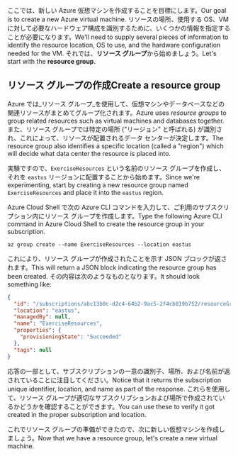 <span data-ttu-id="9a45e-101">ここでは、新しい Azure 仮想マシンを作成することを目標にします。</span><span class="sxs-lookup"><span data-stu-id="9a45e-101">Our goal is to create a new Azure virtual machine.</span></span> <span data-ttu-id="9a45e-102">リソースの場所、使用する OS、VM に対して必要なハードウェア構成を識別するために、いくつかの情報を指定することが必要になります。</span><span class="sxs-lookup"><span data-stu-id="9a45e-102">We'll need to supply several pieces of information to identify the resource location, OS to use, and the hardware configuration needed for the VM.</span></span> <span data-ttu-id="9a45e-103">それでは、**リソース グループ**から始めましょう。</span><span class="sxs-lookup"><span data-stu-id="9a45e-103">Let's start with the **resource group**.</span></span>

## <a name="create-a-resource-group"></a><span data-ttu-id="9a45e-104">リソース グループの作成</span><span class="sxs-lookup"><span data-stu-id="9a45e-104">Create a resource group</span></span>

<span data-ttu-id="9a45e-105">Azure では_リソース グループ_を使用して、仮想マシンやデータベースなどの関連リソースがまとめてグループ化されます。</span><span class="sxs-lookup"><span data-stu-id="9a45e-105">Azure uses _resource groups_ to group related resources such as virtual machines and databases together.</span></span> <span data-ttu-id="9a45e-106">また、リソース グループでは特定の場所 ("リージョン" と呼ばれる) が識別され、これによって、リソースが配置されるデータ センターが決定します。</span><span class="sxs-lookup"><span data-stu-id="9a45e-106">The resource group also identifies a specific location (called a "region") which will decide what data center the resource is placed into.</span></span>

<span data-ttu-id="9a45e-107">実験ですので、`ExerciseResources` という名前のリソース グループを作成し、それを `eastus` リージョンに配置することから始めます。</span><span class="sxs-lookup"><span data-stu-id="9a45e-107">Since we're experimenting, start by creating a new resource group named `ExerciseResources` and place it into the `eastus` region.</span></span>

<!-- TODO: replace with free ed-tier -->

<span data-ttu-id="9a45e-108">Azure Cloud Shell で次の Azure CLI コマンドを入力して、ご利用のサブスクリプション内にリソース グループを作成します。</span><span class="sxs-lookup"><span data-stu-id="9a45e-108">Type the following Azure CLI command in Azure Cloud Shell to create the resource group in your subscription.</span></span>

```azurecli
az group create --name ExerciseResources --location eastus
```

<span data-ttu-id="9a45e-109">これにより、リソース グループが作成されたことを示す JSON ブロックが返されます。</span><span class="sxs-lookup"><span data-stu-id="9a45e-109">This will return a JSON block indicating the resource group has been created.</span></span> <span data-ttu-id="9a45e-110">その内容は次のようなものとなります。</span><span class="sxs-lookup"><span data-stu-id="9a45e-110">It should look something like:</span></span>

```json
{
  "id": "/subscriptions/abc13b0c-d2c4-64b2-9ac5-2f4cb819b752/resourceGroups/ExerciseResources",
  "location": "eastus",
  "managedBy": null,
  "name": "ExerciseResources",
  "properties": {
    "provisioningState": "Succeeded"
  },
  "tags": null
}
```

<span data-ttu-id="9a45e-111">応答の一部として、サブスクリプションの一意の識別子、場所、および名前が返されていることに注目してください。</span><span class="sxs-lookup"><span data-stu-id="9a45e-111">Notice that it returns the subscription unique identifier, location, and name as part of the response.</span></span> <span data-ttu-id="9a45e-112">これらを使用して、リソース グループが適切なサブスクリプションおよび場所で作成されているかどうかを確認することができます。</span><span class="sxs-lookup"><span data-stu-id="9a45e-112">You can use these to verify it got created in the proper subscription and location.</span></span>

<span data-ttu-id="9a45e-113">これでリソース グループの準備ができたので、次に新しい仮想マシンを作成しましょう。</span><span class="sxs-lookup"><span data-stu-id="9a45e-113">Now that we have a resource group, let's create a new virtual machine.</span></span>